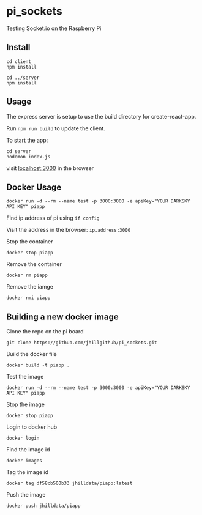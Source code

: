 # pi_sockets
Testing Socket.io on the Raspberry Pi

## Install

```shell
cd client
npm install

cd ../server
npm install
```

## Usage

The express server is setup to use the build directory for create-react-app.

Run `npm run build` to update the client.

To start the app:

```shell
cd server
nodemon index.js
```

visit [localhost:3000](http://localhost:3000) in the browser

## Docker Usage

```
docker run -d --rm --name test -p 3000:3000 -e apiKey="YOUR DARKSKY API KEY" piapp
```

Find ip address of pi using `if config`

Visit the address in the browser: `ip.address:3000`

Stop the container
```
docker stop piapp
```

Remove the container
```
docker rm piapp
```

Remove the iamge
```
docker rmi piapp
```

## Building a new docker image

Clone the repo on the pi board
```
git clone https://github.com/jhillgithub/pi_sockets.git
```

Build the docker file
```
docker build -t piapp .
```

Test the image
```
docker run -d --rm --name test -p 3000:3000 -e apiKey="YOUR DARKSKY API KEY" piapp
```

Stop the image
```
docker stop piapp
```

Login to docker hub
```
docker login
```

Find the image id
```
docker images
```

Tag the image id
```
docker tag df58cb500b33 jhilldata/piapp:latest
```

Push the image
```
docker push jhilldata/piapp
```
